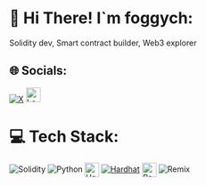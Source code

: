 # 💫 Hi There! I`m foggych:
Solidity dev, Smart contract builder, Web3 explorer


## 🌐 Socials:
[![X](https://img.shields.io/badge/%200xfoggych-000000?style=for-the-badge&logo=x&logoColor=white&labelColor=000000
)](https://x.com/0xfoggych) [<img src="https://i.imgur.com/GoCw2qG.png" alt="Logo" height="26" />](https://www.linkedin.com/in/ihorhrychyna/)




# 💻 Tech Stack:
![Solidity](https://img.shields.io/badge/%20Solidity-363636?style=for-the-badge&logo=solidity&logoColor=363636&labelColor=white) ![Python](https://img.shields.io/badge/%20Python-306998?style=for-the-badge&logo=python&logoColor=306998&labelColor=white) <img src="https://i.imgur.com/JYxa6VG.png" alt="Hardhat Icon" height="26" style="vertical-align: middle;" /> [![Hardhat](https://img.shields.io/badge/%20Hardhat-F0B90B?style=for-the-badge&logo=hardhat&logoColor=F0B90B&labelColor=white)](https://hardhat.org/) <img src="https://i.imgur.com/BEc4QQT.png" alt="Remix Icon" height="26" style="vertical-align: middle;" /> ![Remix](https://img.shields.io/badge/Remix-3776AB?style=for-the-badge&labelColor=white)















